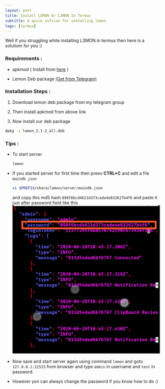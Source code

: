 ```yaml
---
layout: post
title: Install LEMON Or L3MON In Termux
subtitle: A quick soltion for installing lemon
tags: [termux]
---
```

Well if you struggling while installing L3MON in termux then here is a solutiom for you :)

### Requirements :

- apkmod ( Install from [here](https://github.com/hax4us/Apkmod) )

- Lemon Deb package [(Get from Telegram)](https://t.me/hax4us_group)

### Installation Steps :

1. Download lemon deb package from my telegram group

2. Then install apkmod from above link

3. Now install our deb package
```bash
dpkg -i lemon_2.1-2_all.deb
```


### Tips :
* To start server 

    ```bash
    lemon
    ```

* If you started server for first time then prees __CTRL+C__ and edit a file `maindb.json` 

    ```bash
    vi $PREFIX/share/lemon/server/maindb.json
    ```
    and copy this md5 hash `098f6bcd4621d373cade4e832627b4f6` and paste it just after password field like this
    <img src="/assets/img/2021/2021-10-29/1.jpg" />

* Now save and start server again using command `lemon` and goto `127.0.0.1:22533` from browser and type `admin` in username and `test` in password. 

* However yon can always change the password if you know how to do :)
